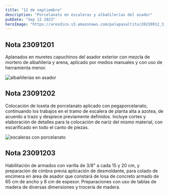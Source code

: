 ```yaml
---
title: "12 de septiembre"
description: "Porcelanato en escaleras y albañilerías del asador"
pubDate: "Sep 12 2023"
heroImage: "https://aresdico.s3.amazonaws.com/palapasaltito/20230912_3.jpeg"
---
```


## Nota 23091201

Aplanados en muretes capuchinos del asador exterior con mezcla de mortero de albañilería y arena, aplicado por medios manuales y con uso de herramienta menor.

![albañilerías en asador](https://aresdico.s3.amazonaws.com/palapasaltito/20230912_1.jpeg "albañilerías en asador")

## Nota 23091202

Colocación de loseta de porcelanato aplicado con pegaporcelanato, continuando los trabajos en el tramo de escalera de planta alta a azotea, de acuerdo a trazo y despiece previamente definidos. Incluye cortes y elaboración de detalles para la colocación de nariz del mismo material, con escarificado en todo el canto de piezas.

![escaleras con porcelanato](https://aresdico.s3.amazonaws.com/palapasaltito/20230912_2.jpeg "escaleras con porcelanato")

## Nota 23091203

Habilitación de armados con varilla de 3/8" a cada 15 y 20 cm, y preparación de cimbra previa aplicación de desmoldante, para colado de encimera en área de asador que constará de losa de concreto armado de 65 cm de ancho y 8 cm de espesor. Preparaciones con uso de tablas de madera de diversas dimensiones y trocería de madera.
